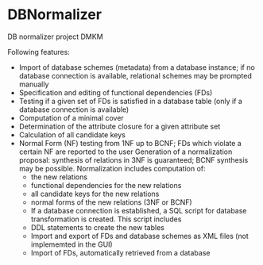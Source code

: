 DBNormalizer
============

DB normalizer project DMKM

Following features:
- Import of database schemes (metadata) from a database instance; if no database connection is available, relational schemes may be prompted manually
- Specification and editing of functional dependencies (FDs)
- Testing if a given set of FDs is satisfied in a database table (only if a database connection is available)
- Computation of a minimal cover
- Determination of the attribute closure for a given attribute set
- Calculation of all candidate keys
- Normal Form (NF) testing from 1NF up to BCNF; FDs which violate a certain NF are reported to the user
Generation of a normalization proposal: synthesis of relations in 3NF is guaranteed; BCNF synthesis may be possible. Normalization includes computation of:
  - the new relations
  - functional dependencies for the new relations
  - all candidate keys for the new relations
  - normal forms of the new relations (3NF or BCNF)
  - If a database connection is established, a SQL script for database transformation is created. This script includes
  - DDL statements to create the new tables
  - Import and export of FDs and database schemes as XML files (not implememted in the GUI)
  - Import of FDs, automatically retrieved from a database
